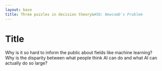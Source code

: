 ```yaml
---
layout: base
title: Three puzzles in decision theory&#58; Newcomb's Problem
---
```


# Title

Why is it so hard to inform the public about fields like machine learning? Why is the disparity between what people think AI can do and what AI can actually do so large?